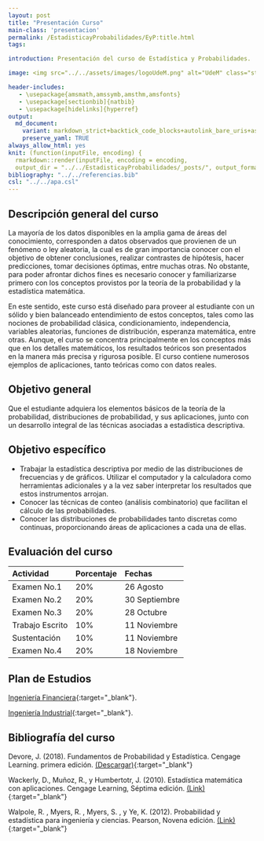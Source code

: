 ```yaml
---
layout: post
title: "Presentación Curso"
main-class: 'presentacion'
permalink: /EstadisticayProbabilidades/EyP:title.html
tags:

introduction: Presentación del curso de Estadística y Probabilidades.

image: <img src="../../assets/images/logoUdeM.png" alt="UdeM" class="sticky">

header-includes:
   - \usepackage{amsmath,amssymb,amsthm,amsfonts}
   - \usepackage[sectionbib]{natbib}
   - \usepackage[hidelinks]{hyperref}
output:
  md_document:
    variant: markdown_strict+backtick_code_blocks+autolink_bare_uris+ascii_identifiers+tex_math_single_backslash
    preserve_yaml: TRUE
always_allow_html: yes   
knit: (function(inputFile, encoding) {
  rmarkdown::render(inputFile, encoding = encoding,
  output_dir = "../../EstadisticayProbabilidades/_posts/", output_format = "all"  ) })
bibliography: "../../referencias.bib"
csl: "../../apa.csl"
---
```








Descripción general del curso
-----------------------------

La mayoría de los datos disponibles en la amplia gama de áreas del
conocimiento, corresponden a datos observados que provienen de un
fenómeno o ley aleatoria, la cual es de gran importancia conocer con el
objetivo de obtener conclusiones, realizar contrastes de hipótesis,
hacer predicciones, tomar decisiones óptimas, entre muchas otras. No
obstante, para poder afrontar dichos fines es necesario conocer y
familiarizarse primero con los conceptos provistos por la teoría de la
probabilidad y la estadística matemática.

En este sentido, este curso está diseñado para proveer al estudiante con
un sólido y bien balanceado entendimiento de estos conceptos, tales como
las nociones de probabilidad clásica, condicionamiento, independencia,
variables aleatorias, funciones de distribución, esperanza matemática,
entre otras. Aunque, el curso se concentra principalmente en los
conceptos más que en los detalles matemáticos, los resultados teóricos
son presentados en la manera más precisa y rigurosa posible. El curso
contiene numerosos ejemplos de aplicaciones, tanto teóricas como con
datos reales.

Objetivo general
----------------

Que el estudiante adquiera los elementos básicos de la teoría de la
probabilidad, distribuciones de probabilidad, y sus aplicaciones, junto
con un desarrollo integral de las técnicas asociadas a estadística
descriptiva.

Objetivo específico
-------------------

-   Trabajar la estadística descriptiva por medio de las distribuciones
    de frecuencias y de gráficos. Utilizar el computador y la
    calculadora como herramientas adicionales y a la vez saber
    interpretar los resultados que estos instrumentos arrojan.
-   Conocer las técnicas de conteo (análisis combinatorio) que facilitan
    el cálculo de las probabilidades.
-   Conocer las distribuciones de probabilidades tanto discretas como
    continuas, proporcionando áreas de aplicaciones a cada una de ellas.

Evaluación del curso
--------------------

<table class="table table-striped" style="width: auto !important; margin-left: auto; margin-right: auto;">
<thead>
<tr>
<th style="text-align:left;">
Actividad
</th>
<th style="text-align:left;">
Porcentaje
</th>
<th style="text-align:left;">
Fechas
</th>
</tr>
</thead>
<tbody>
<tr>
<td style="text-align:left;">
Examen No.1
</td>
<td style="text-align:left;">
20%
</td>
<td style="text-align:left;">
26 Agosto
</td>
</tr>
<tr>
<td style="text-align:left;">
Examen No.2
</td>
<td style="text-align:left;">
20%
</td>
<td style="text-align:left;">
30 Septiembre
</td>
</tr>
<tr>
<td style="text-align:left;">
Examen No.3
</td>
<td style="text-align:left;">
20%
</td>
<td style="text-align:left;">
28 Octubre
</td>
</tr>
<tr>
<td style="text-align:left;">
Trabajo Escrito
</td>
<td style="text-align:left;">
10%
</td>
<td style="text-align:left;">
11 Noviembre
</td>
</tr>
<tr>
<td style="text-align:left;">
Sustentación
</td>
<td style="text-align:left;">
10%
</td>
<td style="text-align:left;">
11 Noviembre
</td>
</tr>
<tr>
<td style="text-align:left;">
Examen No.4
</td>
<td style="text-align:left;">
20%
</td>
<td style="text-align:left;">
18 Noviembre
</td>
</tr>
</tbody>
</table>

Plan de Estudios
----------------

[Ingeniería
Financiera](https://udem.edu.co/images/Ing_Financiera/PLAN_DE_FORMACION_ING_FINANCIERA_2007-2019.pdf){:target="\_blank"}.

[Ingeniería
Industrial](https://udem.edu.co/index.php/2012-10-12-13-19-26/ingenieria-industrial/plan-de-estudios-ingenieria-industrial){:target="\_blank"}.

Bibliografía del curso
----------------------

Devore, J. (2018). Fundamentos de Probabilidad y Estadística. Cengage
Learning. primera edición.
[(Descargar)](http://80.82.78.35/get.php?md5=bb8e2a77cf37ad02dad4ee789e7451e3&key=ZSWZCIIW8MISGPEF&mirr=1){:target="\_blank"}

Wackerly, D., Muñoz, R., y Humbertotr, J. (2010). Estadística matemática
con aplicaciones. Cengage Learning, Séptima edición.
[(Link)](https://www.cimat.mx/ciencia_para_jovenes/bachillerato/libros/%5BWackerly,Mendenhall,Scheaffer%5DEstadistica_Matematica_con_Aplicaciones.pdf){:target="\_blank"}

Walpole, R. , Myers, R. , Myers, S. , y Ye, K. (2012). Probabilidad y
estadística para ingeniería y ciencias. Pearson, Novena edición.
[(Link)](https://vereniciafunez94hotmail.files.wordpress.com/2014/08/8va-probabilidad-y-estadistica-para-ingenier-walpole_8.pdf){:target="\_blank"}
